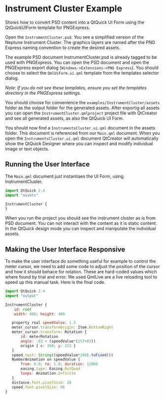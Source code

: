 # Instrument Cluster Example

Shows how to convert PSD content into a QtQuick UI Form using the QtQuickUIForm template for PNGExpress.

Open the `InstrumentCluster.psd`. You see a simplified version of the Neptune Instrument Cluster. The graphics layers are named after the PNG Express naming convention to create the desired assets.

The example PSD document InstrumentCluster.psd is already tagged to be used with PNGExpress. You can open the PSD document and open the PNGExpress export dialog (`Windows->Extensions->PNG Express`). You should choose to select the `QmlUiForm.ui.qml` template from the templates selector dialog.

_Note: If you do not see these templates, ensure you set the templates directory in the PNGExpress settings._

You should choose for convenience the `examples/InstrumentCluster/assets` folder as the output folder for the generated assets. After  exportig all assets you can open the `InstrumentCluster.qmlproject` project file with QtCreator and see all generated assets, as also the QtQuick UI Form.

You should now find a `InstrumentsCluster.ui.qml` document in the assets folder. This document is referenced from our `Main.qml` document. When you open the `InstrumentsCluster.ui.qml` document QtCreator will automatically show the QtQuick Designer where you can inspect and modify individual image or text objects.

## Running the User Interface

The `Main.qml` document just instantiaes the UI Form, using InstrumentCluster.

```js
import QtQuick 2.4
import "assets"

InstrumentCluster {
}
```

When you run the project you should see the instrument cluster as is from PSD document. You can not interact with the content as it is static content. In the QtQuick design mode you can inspect and manipulate the individual assets.

## Making the User Interface Responsive

To make the user interface do something useful for example to control the meter cursor, we need to add some code to adjust the position of the cursor and how it should behace for rotation. These are hard-coded values which where found by trial and error. We used QmlLive are a live reloading tool to speed up this manual task. Here is the final code.

```js
import QtQuick 2.4
import "output"

InstrumentCluster {
    id: root
    width: 400; height: 400

   property real speedValue: 1.5
   meter_cursor.transformOrigin: Item.BottomRight
   meter_cursor.transform: Rotation {
       id: meterRotation
       angle: -83 + (speedValue*(157+83))
       origin { x: 168; y: 213 }
   }
   speed.text: String((speedValue*260).toFixed())
   NumberAnimation on speedValue {
       from: 0.0; to: 1.0; duration: 12000
       easing.type: Easing.OutQuad
       loops: Animation.Infinite
   }
   distance.font.pixelSize: 28
   speed.font.pixelSize: 96
}
```

